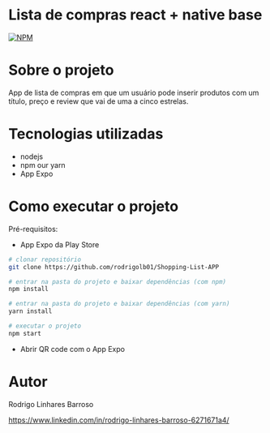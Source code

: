 # Lista de compras react + native base
[![NPM](https://img.shields.io/npm/l/react)](https://github.com/rodrigolb01/Shopping-List-APP/blob/main/LICENSE) 

# Sobre o projeto

App de lista de compras em que um usuário pode inserir produtos com um título, preço e review que vai de uma a cinco estrelas.

# Tecnologias utilizadas
- nodejs
- npm our yarn
- App Expo

# Como executar o projeto


Pré-requisitos:
- App Expo da Play Store

```bash
# clonar repositório
git clone https://github.com/rodrigolb01/Shopping-List-APP

# entrar na pasta do projeto e baixar dependências (com npm)
npm install

# entrar na pasta do projeto e baixar dependências (com yarn)
yarn install

# executar o projeto
npm start
```

- Abrir QR code com o App Expo



# Autor

Rodrigo Linhares Barroso

https://www.linkedin.com/in/rodrigo-linhares-barroso-6271671a4/
